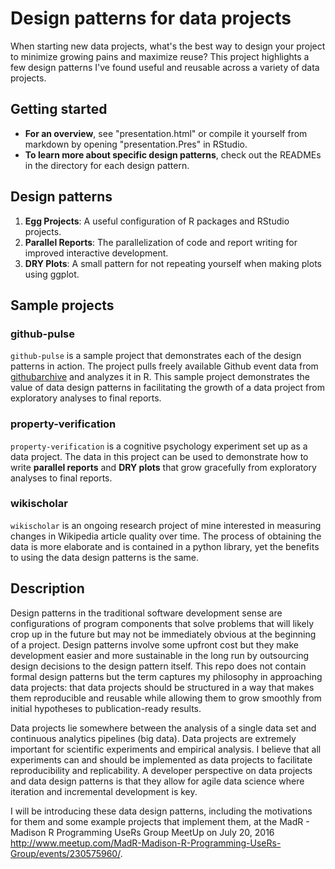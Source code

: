 # Design patterns for data projects

When starting new data projects, what's the best way to design your project to minimize growing pains and maximize reuse? This project highlights a few design patterns I've found useful and reusable across a variety of data projects.

## Getting started

* **For an overview**, see "presentation.html" or compile it yourself from
  markdown by opening "presentation.Pres" in RStudio.
* **To learn more about specific design patterns**, check out the READMEs in
  the directory for each design pattern.

## Design patterns

1. **Egg Projects**: A useful configuration of R packages and RStudio
   projects.
2. **Parallel Reports**: The parallelization of code and report writing for
   improved interactive development.
3. **DRY Plots**: A small pattern for not repeating yourself when making plots
   using ggplot.

## Sample projects

### github-pulse

`github-pulse` is a sample project that demonstrates each of the design patterns in action. The project pulls freely available Github event data from [githubarchive](https://githubarchive.org) and analyzes it in R. This sample project demonstrates the value of data design patterns in facilitating the growth of a data project from exploratory analyses to final reports.

### property-verification

`property-verification` is a cognitive psychology experiment set up as a data project. The data in this project can be used to demonstrate how to write **parallel reports** and **DRY plots** that grow gracefully from exploratory analyses to final reports.

### wikischolar

`wikischolar` is an ongoing research project of mine interested in measuring changes in Wikipedia article quality over time. The process of obtaining the data is more elaborate and is contained in a python library, yet the benefits to using the data design patterns is the same.

## Description

Design patterns in the traditional software development sense are configurations of program components that solve problems that will likely crop up in the future but may not be immediately obvious at the beginning of a project. Design patterns involve some upfront cost but they make development easier and more sustainable in the long run by outsourcing design decisions to the design pattern itself. This repo does not contain formal design patterns but the term captures my philosophy in approaching data projects: that data projects should be structured in a way that makes them reproducible and reusable while allowing them to grow smoothly from initial hypotheses to publication-ready results.

Data projects lie somewhere between the analysis of a single data set and continuous analytics pipelines (big data). Data projects are extremely important for scientific experiments and empirical analysis. I believe that all experiments can and should be implemented as data projects to facilitate reproducibility and replicability. A developer perspective on data projects and data design patterns is that they allow for agile data science where iteration and incremental development is key.

I will be introducing these data design patterns, including the motivations for them and some example projects that implement them, at the MadR - Madison R Programming UseRs Group MeetUp on July 20, 2016 <http://www.meetup.com/MadR-Madison-R-Programming-UseRs-Group/events/230575960/>.
